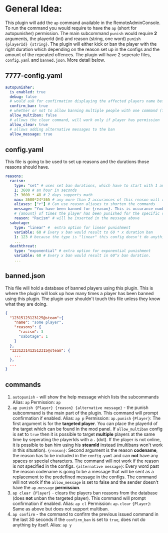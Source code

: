 # General Idea:
This plugin will add the `ap` command available in the RemoteAdminConsole. To run the command you would require to have the `ap` (short for autopunisher) permission. The main subcommand `punish` would require **2** arguments, the playerId (int) and reason (string, one word) `punish {playerId} {string}`. The plugin will either kick or ban the player with the right duration which depending on the reason set up in the configs and the amount of the repeated offences. The plugin will have 2 seperate files, `config.yaml` and `banned.json`. More detail below.

## 7777-config.yaml
```yaml
autopunisher:
  is_enabled: true
  debug: false
  # would ask for confirmation displaying the affected players name before issuing a ban
  confirm_ban: true
  # whether or not to allow banning multiple people with one command (format: punish {playerId}.{playerId}... {reason})
  allow_multiban: false
  # allows the clear command, will work only if player has permission
  allow_clear: true
  # allows adding alternative messages to the ban
  allow_message: true
```
## config.yaml
This file is going to be used to set up reasons and the durations those reasons should have.
```yaml
reasons:
  racism:
    type: "set" # uses set ban durations, which have to start with 1 and end with max.
    1: 3600 # an hour in seconds
    2: 3600 * 48 # 2 days supports math
    max: 3600*24*365 # any more than 2 accurances of this reason will result in a 1 year ban
    aliases: ["r"] # Can use reason aliases to shorten the commands
    message: "You have been banned for {reason}. This is occurance number {amount} therefore the ban duration is {duration}"
    # {amount} of times the player has been punished for the specific reason, {duration} is how long the player will be banned for.
    reason: "Racism" # will be inserted in the message above
  sabotage:
    type: "linear" #  extra option for linear punishment
    variable: 60 # Every x ban would result to 60 * x duration ban
    1: 123 # because the type is "linear" this config doesn't do anything (but will be saved incase you want to change the type)
    ...
  deaththreat:
    type: "exponential" # extra option for exponential punishment
    variable: 60 # Every x ban would result in 60^x ban duration.
    ...
```
## banned.json
This file will hold a database of banned players using this plugin. This is where the plugin will look up how many times a player has been banned using this plugin. The plugin user shouldn't touch this file unless they know what they are doing.
```json
{
  "12315123123125@steam":{
    "name": "some player",
    "reasons": {
      "racism": 3
      "sabotage": 1
    }
  },
  "1231231412512315@steam": {
    ...
  },
  ...
}
```
## commands
1. `autopunish` - will show the help message which lists the subcommands
  Alias: `ap`
  Permission: `ap`
3. `ap punish {Player} {reason} {alternative message}` - the punish subcommand is the main part of the plugin. This command will prompt confirmation if enabled.
  Alias: `ap p`
  Permission: `ap.punish`
  `{Player}`: The first argument is for the **targeted player**. You can place the playerId of the target which can be found in the mod panel. If `allow_multiban` config is set to `true` then it is possible to target **multiple** players at the same time by seperating the playerIds with a **.** (dot). If the player is not online, it is possible to ban him using his **steamId** instead (multibans won't work in this situation).
  `{reason}`: Second argument is the reason **codename**, the reason has to be included in the `config.yaml` and can **not** have any spaces or special characters. The command will not work if the reason is not specified in the configs.
  `{alternative message}`: Every word past the reason codename is going to be a message that will be sent as a replacement to the predefined message in the configs. The command will not work if the `allow_message` is set to false and the sender doesn't have the `ap.message` **permission**.
5. `ap clear {Player}` - clears the players ban reasons from the database (does **not** unban the targeted player). This command will prompt confirmation if enabled.
  Alias: `ap cl`
  Permission: `ap.clear`
  `{Player}`: Same as above but does not support multiban.
7. `ap confirm` - the command to confirm the previous issued command in the last 30 seconds if the `confirm_ban` is set to `true`, does not do anything by itself.
  Alias: `ap y`
